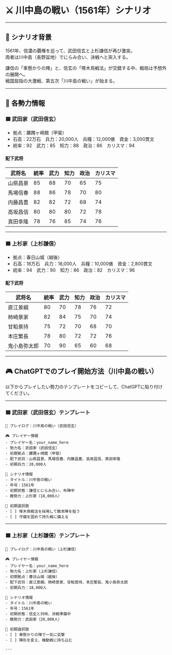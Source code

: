 # ⚔️ 川中島の戦い（1561年）シナリオ

---

## 📘 シナリオ背景

1561年、信濃の覇権を巡って、武田信玄と上杉謙信が再び激突。  
両者は川中島（長野盆地）でにらみ合い、決戦へと突入する。

謙信の「車懸かりの陣」と、信玄の「啄木鳥戦法」が交錯する中、戦局は予想外の展開へ。  
戦国屈指の大激戦、第五次「川中島の戦い」が始まる。

---

## 🧠 各勢力情報

### 🟥 武田家（武田信玄）

- 拠点：躑躅ヶ崎館（甲斐）
- 石高：22万石　兵力：20,000人　兵糧：12,000俵　資金：3,000貫文
- 統率：92　武力：85　知力：88　政治：86　カリスマ：94

#### 配下武将

| 武将名     | 統率 | 武力 | 知力 | 政治 | カリスマ |
|------------|------|------|------|--------|-----------|
| 山県昌景   | 85   | 88   | 70   | 65   | 75        |
| 馬場信春   | 88   | 86   | 78   | 70   | 80        |
| 内藤昌豊   | 82   | 82   | 72   | 68   | 74        |
| 高坂昌信   | 80   | 80   | 80   | 72   | 78        |
| 真田幸隆   | 78   | 76   | 85   | 74   | 76        |

---

### 🟦 上杉家（上杉謙信）

- 拠点：春日山城（越後）
- 石高：18万石　兵力：18,000人　兵糧：10,000俵　資金：2,800貫文
- 統率：94　武力：90　知力：86　政治：82　カリスマ：96

#### 配下武将

| 武将名     | 統率 | 武力 | 知力 | 政治 | カリスマ |
|------------|------|------|------|--------|-----------|
| 直江景綱   | 80   | 70   | 78   | 76   | 72        |
| 柿崎景家   | 82   | 84   | 75   | 70   | 74        |
| 甘粕景持   | 75   | 72   | 70   | 68   | 70        |
| 本庄繁長   | 78   | 80   | 72   | 72   | 76        |
| 鬼小島弥太郎 | 70   | 90   | 65   | 60   | 68        |

---

## 🎮 ChatGPTでのプレイ開始方法（川中島の戦い）

以下からプレイしたい勢力のテンプレートをコピーして、ChatGPTに貼り付けてください。

---

### 🟥 武田家（武田信玄）テンプレート

```
📝 プレイログ：川中島の戦い（武田信玄）

🎮 プレイヤー情報
- プレイヤー名：your_name_here
- 勢力名：武田家（武田信玄）
- 初期拠点：躑躅ヶ崎館（甲斐）
- 配下武将：山県昌景、馬場信春、内藤昌豊、高坂昌信、真田幸隆
- 初期兵力：20,000人

📘 シナリオ情報
- タイトル：川中島の戦い
- 年号：1561年
- 初期状態：謙信とにらみ合い、布陣中
- 敵勢力：上杉家（18,000人）

🎯 初期選択肢
- [ ] 啄木鳥戦法を採用して敵本陣を狙う
- [ ] 守備を固めて持久戦に備える
```

---

### 🟦 上杉家（上杉謙信）テンプレート

```
📝 プレイログ：川中島の戦い（上杉謙信）

🎮 プレイヤー情報
- プレイヤー名：your_name_here
- 勢力名：上杉家（上杉謙信）
- 初期拠点：春日山城（越後）
- 配下武将：直江景綱、柿崎景家、甘粕景持、本庄繁長、鬼小島弥太郎
- 初期兵力：18,000人

📘 シナリオ情報
- タイトル：川中島の戦い
- 年号：1561年
- 初期状態：信玄と対峙、決戦準備中
- 敵勢力：武田家（20,000人）

🎯 初期選択肢
- [ ] 車懸かりの陣で一気に突撃
- [ ] 陣形を変え、機動戦に持ち込む

---
